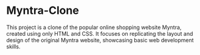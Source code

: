 # Myntra-Clone
This project is a clone of the popular online shopping website Myntra, created using only HTML and CSS. It focuses on replicating the layout and design of the original Myntra website, showcasing basic web development skills.
